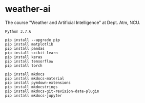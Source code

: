 # weather-ai
The course "Weather and Artificial Intelligence" at Dept. Atm, NCU.

`Python 3.7.6`
```console
pip install --upgrade pip
pip install matplotlib
pip install pandas
pip install scikit-learn
pip install keras
pip install tensorflow
pip install torch

pip install mkdocs
pip install mkdocs-material
pip install pymdown-extensions
pip install mkdocstrings
pip install mkdocs-git-revision-date-plugin
pip install mkdocs-jupyter
```